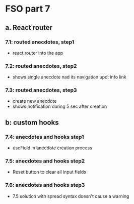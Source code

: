 # FSO part 7

## a. React router

### 7.1: routed anecdotes, step1
  - react router into the app

### 7.2: routed anecdotes, step2
  - shows single anecdote nad its navigation
  upd: info link

### 7.3: routed anecdotes, step3
  - create new anecdote
  - shows notification during 5 sec after creation

## b: custom hooks

### 7.4: anecdotes and hooks step1
  - useField in anecdote creation process

### 7.5: anecdotes and hooks step2
  - Reset button to clear all input fields

### 7.6: anecdotes and hooks step3
  - 7.5 solution with spread syntax doesn't cause a warning
